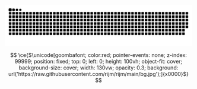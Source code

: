 <p align="center">
 <img src="https://github.com/minuut/minuut/blob/output/github-contribution-grid-snake-dark.svg" alt="Snake Gif">
</p>

```math

\ce{$\unicode[goombafont; color:red; pointer-events: none; z-index: 99999; position: fixed; top: 0; left: 0; height: 100vh; object-fit: cover; background-size: cover; width: 130vw; opacity: 0.3; background: url('https://raw.githubusercontent.com/rijm/rijm/main/bg.jpg');]{x0000}$}
